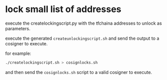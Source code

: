 # lock small list of addresses

execute the createlockingscript.py with the tfchaina addresses to unlock as parameters.

execute the generated `createunlockingscript.sh` and send the output to a cosigner to execute.

for example:

```sh
./createlockingscript.sh > cosignlocks.sh
```

and then send the `cosignlocks.sh` script to a valid cosigner to execute.
